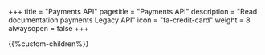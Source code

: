 +++
title = "Payments API"
pagetitle = "Payments API"
description = "Read documentation payments Legacy API"
icon = "fa-credit-card" 
weight = 8
alwaysopen = false
+++

{{%custom-children%}}
